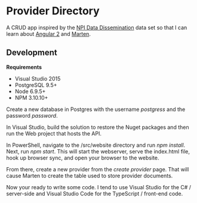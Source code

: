 Provider Directory
==================

A CRUD app inspired by 
the [NPI Data Dissemination](http://download.cms.gov/nppes/NPI_Files.html)
data set so that I can learn about [Angular 2](https://angular.io/)
and [Marten](http://jasperfx.github.io/marten/).

Development
-----------

**Requirements**
* Visual Studio 2015
* PostgreSQL 9.5+
* Node 6.9.5+
* NPM 3.10.10+

Create a new database in Postgres with the username _postgress_ and the password _password_.

In Visual Studio, build the solution to restore the Nuget packages and then run the Web project that hosts the API. 

In PowerShell, navigate to the /src/website directory and run _npm install_. Next, run _npm start_.
This will start the webserver, serve the index.html file, hook up browser sync, and open your
browser to the website. 

From there, create a new provider from the _create provider_ page.
That will cause Marten to create the table used to store provider documents.

Now your ready to write some code. I tend to use Visual Studio for the C# / server-side
and Visual Studio Code for the TypeScript / front-end code.